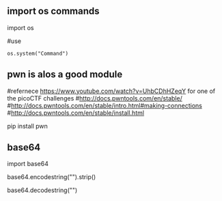 

## import os commands

  import os

  #use 
    
    os.system("Command")
    
## pwn is alos a good module
#refernece https://www.youtube.com/watch?v=UhbCDhHZeqY for one of the picoCTF challenges
#http://docs.pwntools.com/en/stable/
#http://docs.pwntools.com/en/stable/intro.html#making-connections
#http://docs.pwntools.com/en/stable/install.html

 pip install pwn
 
 ## base64
 
 import base64
 
 base64.encodestring("").strip()
 
 base64.decodestring("")
